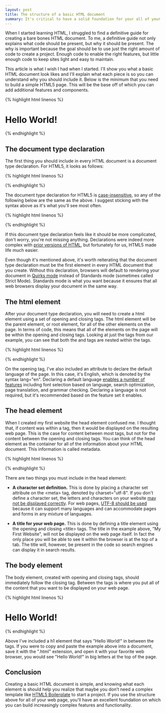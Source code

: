 ```yaml
---
layout: post
title: The structure of a basic HTML document
summary: It's critical to have a solid foundation for your all of your web pages. To create that foundation, you need to know how to set up a simple HTML document. In this article, we'll go over everything you need to know to build your first web page. 
---
```


When I started learning HTML, I struggled to find a definitive guide for creating a bare bones HTML document. To me, a definitive guide not only explains what code should be present, but why it should be present. The why is important because the goal should be to use just the right amount of code to create a project. Enough code to enable the right features, but little enough code to keep sites light and easy to maintain. 

This article is what I wish I had when I started. I'll show you what a basic HTML document look likes and I'll explain what each piece is so you can understand why you should include it. Below is the minimum that you need to build a simple HTML5 page. This will be the base off of which you can add additional features and components.

{% highlight html linenos %}
<!DOCTYPE html>
<html lang="en">
  <head>
    <meta charset="utf-8">
    <title>My First Website</title>
  </head>
  <body>
    <h1>Hello World!</h1>
  </body>
</html>
{% endhighlight %}

## The document type declaration
The first thing you should include in every HTML document is a document type declaration. For HTML5, it looks as follows:

{% highlight html linenos %}
<!DOCTYPE html>
{% endhighlight %}

The document type declaration for HTML5 is <a href="ttps://www.w3.org/TR/html5/syntax.html#the-doctype" target="_blank" class="content-link">case-insensitive</a>, so any of the following below are the same as the above. I suggest sticking with the syntax above as it's what you'll see most often.

{% highlight html linenos %}
<!doctype html>
<!DOCTYPE HTML>
<!DoCtYpE hTmL>
{% endhighlight %}

If this document type declaration feels like it should be more complicated, don't worry, you're not missing anything. Declarations were indeed more complex with <a href="https://www.w3.org/QA/2002/04/valid-dtd-list.html" target="_blank" class="content-link">prior versions of HTML</a>, but fortunately for us, HTML5 made life much easier.

Even though it's mentioned above, it's worth reiterating that the document type declaration must be the first element in every HTML document that you create. Without this declaration, browsers will default to rendering your document in <a href="https://developer.mozilla.org/en-US/docs/Quirks_Mode_and_Standards_Mode" target="_blank" class="content-link">Quirks mode</a> instead of Standards mode (sometimes called Strict Mode). Standards mode is what you want because it ensures that all web browsers display your document in the same way. 

## The html element
After your document type declaration, you will need to create a html element using a set of opening and closing <span class="inline-code"><html></span> tags. The html element will be the parent element, or root element, for all of the other elements on the page. In terms of code, this means that all of the elements on the page will be within the opening and closing <span class="inline-code"><html></span> tags. Looking at just the tags from our example, you can see that both the <span class="inline-code"><head></span> and <span class="inline-code"><body></span> tags are nested within the <span class="inline-code"><html></span> tags.

{% highlight html linenos %}
<html lang="en">
  <head>
  </head>
  <body>
  </body>
</html>
{% endhighlight %}

On the opening <span class="inline-code"><html></span> tag, I've also included an attribute to declare the default language of the page. In this case, it's English, which is denoted by the syntax <span class="inline-code">lang="en"</span>. Declaring a default language <a href="https://www.w3.org/International/questions/qa-lang-why" target="_blank" class="content-link">enables a number of features</a> including font selection based on language, search optimization, page translation, and grammar checking. Declaring a language is not required, but it's recommended based on the feature set it enables.

## The head element
When I created my first website the head element confused me. I thought that, if content was within a tag, then it would be displayed on the resulting web page. This is the case for content between most tags, but not for the content between the opening and closing <span class="inline-code"><head></span> tags. You can think of the head element as the container for all of the information about your HTML document. This information is called metadata.

{% highlight html linenos %}
<head>
  <meta charset="utf-8">
  <title>My First Website</title>
</head>
{% endhighlight %}

There are two things you must include in the head element:

* **A character set definition.** This is done by placing a character set attribute on the <span class="inline-code">\<meta></span> tag, denoted by <span class="inline-code">charset="utf-8"</span>. If you don't define a character set, the letters and characters on your website <a href="https://www.w3.org/International/questions/qa-html-encoding-declarations.en"  target="_blank" class="content-link">may not be displayed correctly</a>. For web pages, <a href="https://www.w3.org/International/questions/qa-choosing-encodings"  target="_blank" class="content-link">UTF-8 should be used</a> because it can support many languages and can accommodate pages and forms in any mixture of languages.

* **A title for your web page.** This is done by defining a title element using the opening and closing <span class="inline-code">\<title></span> tags. The title in the example above, "My First Website", will not be displayed on the web page itself. In fact the only place you will be able to see it within the browser is at the top of a tab. The title will, however, be present in the code so search engines can display it in search results.

## The body element
The body element, created with opening and closing <span class="inline-code"><body></span> tags, should immediately follow the closing <span class="inline-code"><head></span> tag. Between the <span class="inline-code"><body></span> tags is where you put all of the content that you want to be displayed on your web page. 

{% highlight html linenos %}
<body>
  <h1>Hello World!</h1>
</body>
{% endhighlight %}

Above I've included a h1 element that says "Hello World!" in between the <span class="inline-code"><body></span> tags. If you were to copy and paste the example above into a document, save it with the ".html" extension, and open it with your favorite web browser, you would see "Hello World!" in big letters at the top of the page.

## Conclusion
Creating a basic HTML document is simple, and knowing what each element is should help you realize that maybe you don’t need a complex template like <a href="https://html5boilerplate.com/" target="_blank" class="content-link">HTML5 Boilerplate</a> to start a project. If you use the structure above for all of your web page, you'll have an excellent foundation on which you can build increasingly complex features and functionality.
